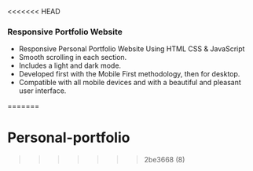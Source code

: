 <<<<<<< HEAD

### Responsive Portfolio Website

- Responsive Personal Portfolio Website Using HTML CSS & JavaScript
- Smooth scrolling in each section.
- Includes a light and dark mode.
- Developed first with the Mobile First methodology, then for desktop.
- Compatible with all mobile devices and with a beautiful and pleasant user interface.
<!--- 
![preview img](/preview.png)
 --->
=======
# Personal-portfolio


>>>>>>> 2be3668 (8)
